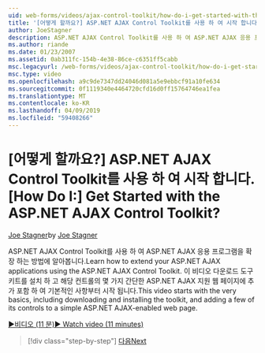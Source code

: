```yaml
---
uid: web-forms/videos/ajax-control-toolkit/how-do-i-get-started-with-the-aspnet-ajax-control-toolkit
title: '[어떻게 할까요?] ASP.NET AJAX Control Toolkit를 사용 하 여 시작 합니다. | Microsoft 문서'
author: JoeStagner
description: ASP.NET AJAX Control Toolkit를 사용 하 여 ASP.NET AJAX 응용 프로그램을 확장 하는 방법에 알아봅니다. 이 비디오를 다운로드 하는 포함 하 여 기본적인 사항부터 시작 하 고...
ms.author: riande
ms.date: 01/23/2007
ms.assetid: 0ab311fc-154b-4e38-86ce-c6351ff5cabb
msc.legacyurl: /web-forms/videos/ajax-control-toolkit/how-do-i-get-started-with-the-aspnet-ajax-control-toolkit
msc.type: video
ms.openlocfilehash: a9c9de7347dd24046d081a5e9ebbcf91a10fe634
ms.sourcegitcommit: 0f1119340e4464720cfd16d0ff15764746ea1fea
ms.translationtype: MT
ms.contentlocale: ko-KR
ms.lasthandoff: 04/09/2019
ms.locfileid: "59408266"
---
```

# <a name="how-do-i-get-started-with-the-aspnet-ajax-control-toolkit"></a><span data-ttu-id="c0774-105">[어떻게 할까요?] ASP.NET AJAX Control Toolkit를 사용 하 여 시작 합니다.</span><span class="sxs-lookup"><span data-stu-id="c0774-105">[How Do I:] Get Started with the ASP.NET AJAX Control Toolkit?</span></span>

<span data-ttu-id="c0774-106">[Joe Stagner](https://github.com/JoeStagner)</span><span class="sxs-lookup"><span data-stu-id="c0774-106">by [Joe Stagner](https://github.com/JoeStagner)</span></span>

<span data-ttu-id="c0774-107">ASP.NET AJAX Control Toolkit를 사용 하 여 ASP.NET AJAX 응용 프로그램을 확장 하는 방법에 알아봅니다.</span><span class="sxs-lookup"><span data-stu-id="c0774-107">Learn how to extend your ASP.NET AJAX applications using the ASP.NET AJAX Control Toolkit.</span></span> <span data-ttu-id="c0774-108">이 비디오 다운로드 도구 키트를 설치 하 고 해당 컨트롤의 몇 가지 간단한 ASP.NET AJAX 지원 웹 페이지에 추가 포함 하 여 기본적인 사항부터 시작 됩니다.</span><span class="sxs-lookup"><span data-stu-id="c0774-108">This video starts with the very basics, including downloading and installing the toolkit, and adding a few of its controls to a simple ASP.NET AJAX-enabled web page.</span></span>

[<span data-ttu-id="c0774-109">&#9654;비디오 (11 분)</span><span class="sxs-lookup"><span data-stu-id="c0774-109">&#9654; Watch video (11 minutes)</span></span>](https://channel9.msdn.com/Blogs/ASP-NET-Site-Videos/how-do-i-get-started-with-the-aspnet-ajax-control-toolkit)

> [!div class="step-by-step"]
> [<span data-ttu-id="c0774-110">다음</span><span class="sxs-lookup"><span data-stu-id="c0774-110">Next</span></span>](how-do-i-use-the-aspnet-ajax-cascadingdropdown-control-extender.md)
